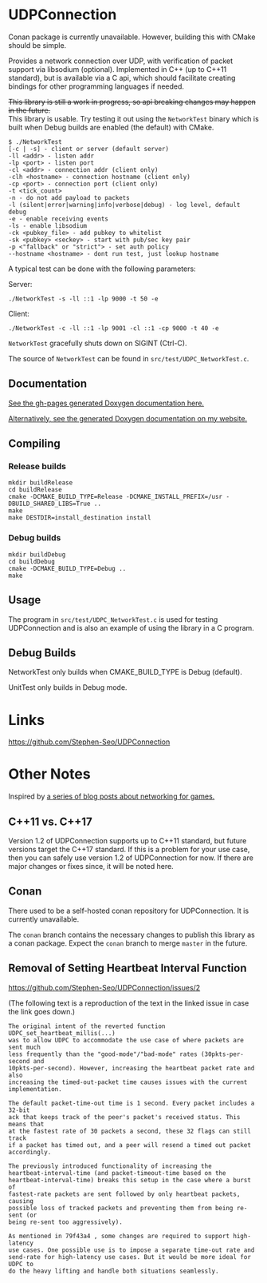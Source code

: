 # UDPConnection

Conan package is currently unavailable. However, building this with CMake should
be simple.

Provides a network connection over UDP, with verification of packet support via
libsodium (optional). Implemented in C++ (up to C++11 standard), but is
available via a C api, which should facilitate creating bindings for other
programming languages if needed.

~~This library is still a work in progress, so api breaking changes may happen
in the future.~~  
This library is usable. Try testing it out using the `NetworkTest` binary which
is built when Debug builds are enabled (the default) with CMake.

    $ ./NetworkTest
    [-c | -s] - client or server (default server)
    -ll <addr> - listen addr
    -lp <port> - listen port
    -cl <addr> - connection addr (client only)
    -clh <hostname> - connection hostname (client only)
    -cp <port> - connection port (client only)
    -t <tick_count>
    -n - do not add payload to packets
    -l (silent|error|warning|info|verbose|debug) - log level, default debug
    -e - enable receiving events
    -ls - enable libsodium
    -ck <pubkey_file> - add pubkey to whitelist
    -sk <pubkey> <seckey> - start with pub/sec key pair
    -p <"fallback" or "strict"> - set auth policy
    --hostname <hostname> - dont run test, just lookup hostname

A typical test can be done with the following parameters:

Server:

    ./NetworkTest -s -ll ::1 -lp 9000 -t 50 -e

Client:

    ./NetworkTest -c -ll ::1 -lp 9001 -cl ::1 -cp 9000 -t 40 -e

`NetworkTest` gracefully shuts down on SIGINT (Ctrl-C).

The source of `NetworkTest` can be found in `src/test/UDPC_NetworkTest.c`.

## Documentation

[See the gh-pages generated Doxygen documentation here.](https://stephen-seo.github.io/UDPConnection/)

[Alternatively, see the generated Doxygen documentation on my website.](https://seodisparate.com/udpc_docs)

## Compiling

### Release builds

    mkdir buildRelease
    cd buildRelease
    cmake -DCMAKE_BUILD_TYPE=Release -DCMAKE_INSTALL_PREFIX=/usr -DBUILD_SHARED_LIBS=True ..
    make
    make DESTDIR=install_destination install

### Debug builds

    mkdir buildDebug
    cd buildDebug
    cmake -DCMAKE_BUILD_TYPE=Debug ..
    make

## Usage

The program in `src/test/UDPC_NetworkTest.c` is used for testing UDPConnection
and is also an example of using the library in a C program.

## Debug Builds

NetworkTest only builds when CMAKE\_BUILD\_TYPE is Debug (default).

UnitTest only builds in Debug mode.

# Links
https://github.com/Stephen-Seo/UDPConnection  

# Other Notes

Inspired by [a series of blog posts about networking for games.](https://gafferongames.com/categories/game-networking/)

## C++11 vs. C++17

Version 1.2 of UDPConnection supports up to C++11 standard, but future versions
target the C++17 standard. If this is a problem for your use case, then you can
safely use version 1.2 of UDPConnection for now. If there are major changes or
fixes since, it will be noted here.

## Conan

There used to be a self-hosted conan repository for UDPConnection. It is
currently unavailable.

The `conan` branch contains the necessary changes to publish this library as a
conan package. Expect the `conan` branch to merge `master` in the future.

## Removal of Setting Heartbeat Interval Function

https://github.com/Stephen-Seo/UDPConnection/issues/2

(The following text is a reproduction of the text in the linked issue in case
the link goes down.)

    The original intent of the reverted function UDPC_set_heartbeat_millis(...)
    was to allow UDPC to accommodate the use case of where packets are sent much
    less frequently than the "good-mode"/"bad-mode" rates (30pkts-per-second and
    10pkts-per-second). However, increasing the heartbeat packet rate and also
    increasing the timed-out-packet time causes issues with the current
    implementation.
    
    The default packet-time-out time is 1 second. Every packet includes a 32-bit
    ack that keeps track of the peer's packet's received status. This means that
    at the fastest rate of 30 packets a second, these 32 flags can still track
    if a packet has timed out, and a peer will resend a timed out packet
    accordingly.
    
    The previously introduced functionality of increasing the
    heartbeat-interval-time (and packet-timeout-time based on the
    heartbeat-interval-time) breaks this setup in the case where a burst of
    fastest-rate packets are sent followed by only heartbeat packets, causing
    possible loss of tracked packets and preventing them from being re-sent (or
    being re-sent too aggressively).
    
    As mentioned in 79f43a4 , some changes are required to support high-latency
    use cases. One possible use is to impose a separate time-out rate and
    send-rate for high-latency use cases. But it would be more ideal for UDPC to
    do the heavy lifting and handle both situations seamlessly.
